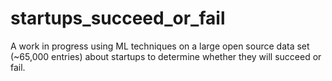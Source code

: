 # startups_succeed_or_fail
A work in progress using ML techniques on a large open source data set (~65,000 entries) about startups to determine whether they will succeed or fail.
